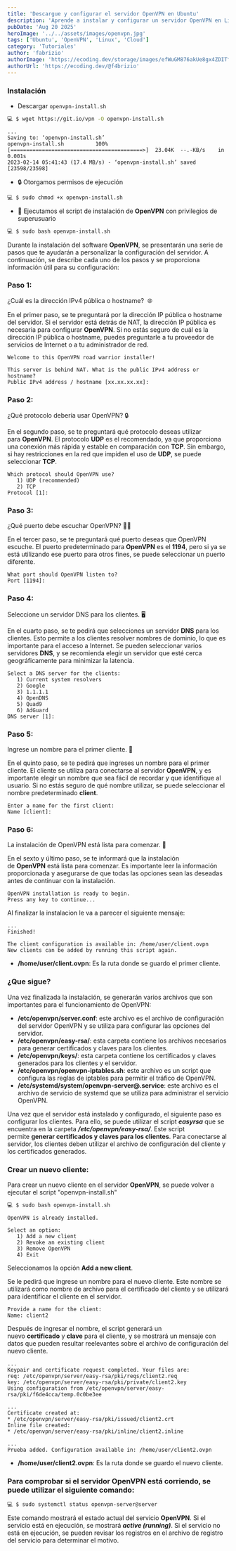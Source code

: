```yaml
---
title: 'Descargue y configurar el servidor OpenVPN en Ubuntu'
description: 'Aprende a instalar y configurar un servidor OpenVPN en Linux para una conexión segura y privada a una red remota a través de Internet.'
pubDate: 'Aug 20 2025'
heroImage: '../../assets/images/openvpn.jpg'
tags: ['Ubuntu', 'OpenVPN', 'Linux', 'Cloud']
category: 'Tutoriales'
author: 'fabrizio'
authorImage: 'https://ecoding.dev/storage/images/efWuGM876akUe8gx4ZDITfCbv0fnrag8gQcSgs21.jpg'
authorUrl: 'https://ecoding.dev/@f4brizio'
---
```


### **Instalación**

- Descargar `openvpn-install.sh`

```bash
💻 $ wget https://git.io/vpn -O openvpn-install.sh
```

```text
...
Saving to: ‘openvpn-install.sh’
openvpn-install.sh          100%[==========================================>]  23.04K  --.-KB/s    in 0.001s
2023-02-14 05:41:43 (17.4 MB/s) - ‘openvpn-install.sh’ saved [23598/23598]
```

- 🔒 Otorgamos permisos de ejecución

```bash
💻 $ sudo chmod +x openvpn-install.sh
```

- 🚀 Ejecutamos el script de instalación de **OpenVPN** con privilegios de superusuario

```bash
💻 $ sudo bash openvpn-install.sh
```

Durante la instalación del software **OpenVPN**, se presentarán una serie de pasos que te ayudarán a personalizar la configuración del servidor. A continuación, se describe cada uno de los pasos y se proporciona información útil para su configuración:

### **Paso 1:**

¿Cuál es la dirección IPv4 pública o hostname?  🌐

En el primer paso, se te preguntará por la dirección IP pública o hostname del servidor. Si el servidor está detrás de NAT, la dirección IP pública es necesaria para configurar **OpenVPN**. Si no estás seguro de cuál es la dirección IP pública o hostname, puedes preguntarle a tu proveedor de servicios de Internet o a tu administrador de red.

```
Welcome to this OpenVPN road warrior installer!

This server is behind NAT. What is the public IPv4 address or hostname?
Public IPv4 address / hostname [xx.xx.xx.xx]:
```

### **Paso 2:**

¿Qué protocolo debería usar OpenVPN? 🔒

En el segundo paso, se te preguntará qué protocolo deseas utilizar para **OpenVPN**. El protocolo **UDP** es el recomendado, ya que proporciona una conexión más rápida y estable en comparación con **TCP**. Sin embargo, si hay restricciones en la red que impiden el uso de **UDP**, se puede seleccionar **TCP**.

```
Which protocol should OpenVPN use?
   1) UDP (recommended)
   2) TCP
Protocol [1]:
```

### **Paso 3:**

¿Qué puerto debe escuchar OpenVPN? 🕵️‍♂️

En el tercer paso, se te preguntará qué puerto deseas que OpenVPN escuche. El puerto predeterminado para **OpenVPN** es el **1194**, pero si ya se está utilizando ese puerto para otros fines, se puede seleccionar un puerto diferente.

```
What port should OpenVPN listen to?
Port [1194]:
```

### **Paso 4:**

Seleccione un servidor DNS para los clientes. 🖥️

En el cuarto paso, se te pedirá que selecciones un servidor **DNS** para los clientes. Esto permite a los clientes resolver nombres de dominio, lo que es importante para el acceso a Internet. Se pueden seleccionar varios servidores **DNS**, y se recomienda elegir un servidor que esté cerca geográficamente para minimizar la latencia.

```
Select a DNS server for the clients:
   1) Current system resolvers
   2) Google
   3) 1.1.1.1
   4) OpenDNS
   5) Quad9
   6) AdGuard
DNS server [1]:
```

### **Paso 5:**

Ingrese un nombre para el primer cliente. 🧑

En el quinto paso, se te pedirá que ingreses un nombre para el primer cliente. El cliente se utiliza para conectarse al servidor **OpenVPN**, y es importante elegir un nombre que sea fácil de recordar y que identifique al usuario. Si no estás seguro de qué nombre utilizar, se puede seleccionar el nombre predeterminado **client**.

```
Enter a name for the first client:
Name [client]:
```

### **Paso 6:**

La instalación de OpenVPN está lista para comenzar. 🚀

En el sexto y último paso, se te informará que la instalación de **OpenVPN** está lista para comenzar. Es importante leer la información proporcionada y asegurarse de que todas las opciones sean las deseadas antes de continuar con la instalación.

```
OpenVPN installation is ready to begin.
Press any key to continue...
```

Al finalizar la instalacion le va a parecer el siguiente mensaje:

```
...
Finished!

The client configuration is available in: /home/user/client.ovpn
New clients can be added by running this script again.
```

- **/home/user/client.ovpn**: Es la ruta donde se guardo el primer cliente.

### **¿Que sigue?**

Una vez finalizada la instalación, se generarán varios archivos que son importantes para el funcionamiento de OpenVPN:

- **/etc/openvpn/server.conf**: este archivo es el archivo de configuración del servidor OpenVPN y se utiliza para configurar las opciones del servidor.
- **/etc/openvpn/easy-rsa/**: esta carpeta contiene los archivos necesarios para generar certificados y claves para los clientes.
- **/etc/openvpn/keys/**: esta carpeta contiene los certificados y claves generados para los clientes y el servidor.
- **/etc/openvpn/openvpn-iptables.sh**: este archivo es un script que configura las reglas de iptables para permitir el tráfico de OpenVPN.
- **/etc/systemd/system/openvpn-server@.service**: este archivo es el archivo de servicio de systemd que se utiliza para administrar el servicio OpenVPN.

Una vez que el servidor está instalado y configurado, el siguiente paso es configurar los clientes. Para ello, se puede utilizar el script ***easyrsa*** que se encuentra en la carpeta ***/etc/openvpn/easy-rsa/***. Este script permite **generar certificados y claves para los clientes**. Para conectarse al servidor, los clientes deben utilizar el archivo de configuración del cliente y los certificados generados.

### **Crear un nuevo cliente:**

Para crear un nuevo cliente en el servidor **OpenVPN**, se puede volver a ejecutar el script "openvpn-install.sh"

```bash
💻 $ sudo bash openvpn-install.sh
```

```text
OpenVPN is already installed.

Select an option:
   1) Add a new client
   2) Revoke an existing client
   3) Remove OpenVPN
   4) Exit
```

Seleccionamos la opción **Add a new client**.

Se le pedirá que ingrese un nombre para el nuevo cliente. Este nombre se utilizará como nombre de archivo para el certificado del cliente y se utilizará para identificar el cliente en el servidor.

```text
Provide a name for the client:
Name: client2
```

Después de ingresar el nombre, el script generará un nuevo **certificado** y **clave** para el cliente, y se mostrará un mensaje con datos que pueden resultar reelevantes sobre el archivo de configuración del nuevo cliente.

```text
...
Keypair and certificate request completed. Your files are:
req: /etc/openvpn/server/easy-rsa/pki/reqs/client2.req
key: /etc/openvpn/server/easy-rsa/pki/private/client2.key
Using configuration from /etc/openvpn/server/easy-rsa/pki/f6de4cca/temp.0c0be3ee
```

```text
...
Certificate created at:
* /etc/openvpn/server/easy-rsa/pki/issued/client2.crt
Inline file created:
* /etc/openvpn/server/easy-rsa/pki/inline/client2.inline
```

```text
...
Prueba added. Configuration available in: /home/user/client2.ovpn
```

- **/home/user/client2.ovpn**: Es la ruta donde se guardo el nuevo cliente.

### **Para comprobar si el servidor OpenVPN está corriendo, se puede utilizar el siguiente comando:**

```bash
💻 $ sudo systemctl status openvpn-server@server
```

Este comando mostrará el estado actual del servicio **OpenVPN**. Si el servicio está en ejecución, se mostrará ***active (running)***. Si el servicio no está en ejecución, se pueden revisar los registros en el archivo de registro del servicio para determinar el motivo.